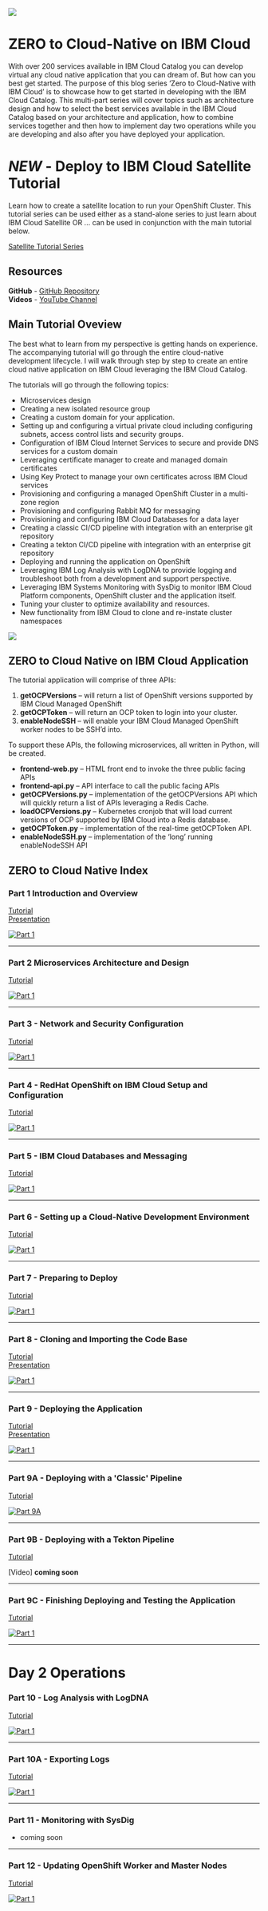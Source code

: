 ![](https://raw.githubusercontent.com/kmcolli/zero-to-cloud-native/master/docs/images/02cn-logo.png)


# ZERO to Cloud-Native on IBM Cloud

With over 200 services available in IBM Cloud Catalog you can develop virtual any cloud native application that you can dream of.  But how can you best get started.  The purpose of this blog series ‘Zero to Cloud-Native with IBM Cloud’ is to showcase how to get started in developing with the IBM Cloud Catalog.  This multi-part series will cover topics such as architecture design and how to select the best services available in the IBM Cloud Catalog based on your architecture and application, how to combine services together and then how to implement day two operations while you are developing and also after you have deployed your application.

# *NEW* - Deploy to IBM Cloud Satellite Tutorial
Learn how to create a satellite location to run your OpenShift Cluster.  This tutorial series can be used either as a stand-alone series to just learn about IBM Cloud Satellite OR ... can be used in conjunction with the main tutorial below.

[Satellite Tutorial Series](https://github.com/kmcolli/satellite) 


## Resources
**GitHub** - [GitHub Repository](https://github.com/kmcolli/zero-to-cloud-native)  
**Videos** - [YouTube Channel](https://www.youtube.com/channel/UCjPMAulESpSRxyxl_tiViJA/videos)   


## Main Tutorial Oveview
The best what to learn from my perspective is getting hands on experience.  The accompanying tutorial will go through the entire cloud-native development lifecycle.   I will walk through step by step to create an entire cloud native application on IBM Cloud leveraging the IBM Cloud Catalog.   

The tutorials will go through the following topics:  

* Microservices design  
* Creating a new isolated resource group
* Creating a custom domain for your application.  
* Setting up and configuring a virtual private cloud including configuring subnets, access control lists and security groups.  
* Configuration of IBM Cloud Internet Services to secure and provide DNS services for a custom domain  
* Leveraging certificate manager to create and managed domain certificates  
* Using Key Protect to manage your own certificates across IBM Cloud services  
* Provisioning and configuring a managed OpenShift Cluster in a multi-zone region  
* Provisioning and configuring Rabbit MQ for messaging  
* Provisioning and configuring IBM Cloud Databases for a data layer  
* Creating a classic CI/CD pipeline with integration with an enterprise git repository  
* Creating a tekton CI/CD pipeline with integration with an enterprise git repository  
* Deploying and running the application on OpenShift  
* Leveraging IBM Log Analysis with LogDNA to provide logging and troubleshoot both from a development and support perspective.  
* Leveraging IBM Systems Monitoring with SysDig to monitor IBM Cloud Platform components, OpenShift cluster and the application itself.  
* Tuning your cluster to optimize availability and resources.  
* New functionality from IBM Cloud to clone and re-instate cluster namespaces  

![](https://raw.githubusercontent.com/kmcolli/zero-to-cloud-native/master/docs/images/zero-to-cloud-native.png)

## ZERO to Cloud Native on IBM Cloud Application
The tutorial application will comprise of three APIs:  
1)	**getOCPVersions** – will return a list of OpenShift versions supported by IBM Cloud Managed OpenShift  
2)	**getOCPToken** – will return an OCP token to login into your cluster.  
3)	**enableNodeSSH** – will enable your IBM Cloud Managed OpenShift worker nodes to be SSH’d into.  

To support these APIs, the following microservices, all written in Python, will be created.
  
* **frontend-web.py** – HTML front end to invoke the three public facing APIs  
* **frontend-api.py** – API interface to call the public facing APIs   
* **getOCPVersions.py** – implementation of the getOCPVersions API which will quickly return a list of APIs leveraging a Redis Cache.  
* **loadOCPVersions.py** – Kubernetes cronjob that will load current versions of OCP supported by IBM Cloud into a Redis database.   
* **getOCPToken.py** – implementation of the real-time getOCPToken API.  
* **enableNodeSSH.py** – implementation of the ‘long’ running enableNodeSSH API

## ZERO to Cloud Native Index

###  **Part 1 Introduction and Overview**  
[Tutorial](https://github.com/kmcolli/zero-to-cloud-native/blob/master/docs/1/1-intro.md)  
[Presentation](https://raw.githubusercontent.com/kmcolli/zero-to-cloud-native/master/docs/ZeroToCloudNative-1-Introduction.pdf)  

[![Part 1](http://img.youtube.com/vi/Eta09EJ5bvY/0.jpg)](https://youtu.be/Eta09EJ5bvY)

***


###  **Part 2 Microservices Architecture and Design**  
[Tutorial](https://github.com/kmcolli/zero-to-cloud-native/blob/master/docs/2/2-microservices.md)  

[![Part 1](http://img.youtube.com/vi/UGyIlZfHYok/0.jpg)](https://youtu.be/UGyIlZfHYok)

***

###  **Part 3 - Network and Security Configuration**  
[Tutorial](https://github.com/kmcolli/zero-to-cloud-native/blob/master/docs/3/3-network.md)  

[![Part 1](http://img.youtube.com/vi/xBCjiH0Ud1g/0.jpg)](https://youtu.be/xBCjiH0Ud1g)

***


###  **Part 4 - RedHat OpenShift on IBM Cloud Setup and Configuration**  
[Tutorial](https://github.com/kmcolli/zero-to-cloud-native/blob/master/docs/4/4-openshift.md)  

[![Part 1](http://img.youtube.com/vi/2oCHWzLPq3M/0.jpg)](https://youtu.be/2oCHWzLPq3M)

***


###  **Part 5 - IBM Cloud Databases and Messaging**  
[Tutorial](https://github.com/kmcolli/zero-to-cloud-native/blob/master/docs/5/5-dbaas.md)  

[![Part 1](http://img.youtube.com/vi/Npq3dAtMtI8/0.jpg)](https://youtu.be/Npq3dAtMtI8)

***


###  **Part 6 - Setting up a Cloud-Native Development Environment**  
[Tutorial](https://github.com/kmcolli/zero-to-cloud-native/blob/master/docs/6/6-dev.md)  

[![Part 1](http://img.youtube.com/vi/kerMUm_1OsA/0.jpg)](https://youtu.be/kerMUm_1OsA)

***

###  **Part 7 - Preparing to Deploy**  
[Tutorial](https://github.com/kmcolli/zero-to-cloud-native/blob/master/docs/7/7-code.md)  

[![Part 1](http://img.youtube.com/vi/irAwcsY7mN8/0.jpg)](https://youtu.be/irAwcsY7mN8)

***

###  **Part 8 - Cloning and Importing the Code Base**    
[Tutorial](https://github.com/kmcolli/zero-to-cloud-native/blob/master/docs/8/8-codebase.md)  
[Presentation](https://raw.githubusercontent.com/kmcolli/zero-to-cloud-native/master/docs/part8-presentation.pdf)

[![Part 1](http://img.youtube.com/vi/61t1548B6UQ/0.jpg)](https://youtu.be/61t1548B6UQ)

***

###  **Part 9 - Deploying the Application**  
[Tutorial](https://github.com/kmcolli/zero-to-cloud-native/blob/master/docs/9/9-deploy.md)  
[Presentation](https://raw.githubusercontent.com/kmcolli/zero-to-cloud-native/master/docs/part9-presentation.pdf) 

[![Part 1](http://img.youtube.com/vi/JF7rxSHYX7U/0.jpg)](https://youtu.be/JF7rxSHYX7U)

***

###  **Part 9A - Deploying with a 'Classic' Pipeline**  
[Tutorial](https://github.com/kmcolli/zero-to-cloud-native/blob/master/docs/9a/9a-classic.md)  

[![Part 9A](http://img.youtube.com/vi/CrU5aHtQROc/0.jpg)](https://youtu.be/CrU5aHtQROc)

***

###  **Part 9B - Deploying with a Tekton Pipeline**  
[Tutorial](https://github.com/kmcolli/zero-to-cloud-native/blob/master/docs/9b/9b-tekton.md)   

[Video]  **coming soon**

***


###  **Part 9C - Finishing Deploying and Testing the Application**  
[Tutorial](https://github.com/kmcolli/zero-to-cloud-native/blob/master/docs/9c/9c-finish.md)  

[![Part 1](http://img.youtube.com/vi/EOzqCQhm7Bc/0.jpg)](https://youtu.be/EOzqCQhm7Bc)

***

# Day 2 Operations  

###  **Part 10 - Log Analysis with LogDNA**  
[Tutorial](https://github.com/kmcolli/zero-to-cloud-native/blob/master/docs/10/10-logging.md)   

[![Part 1](http://img.youtube.com/vi/RjgdxSptl4Y/0.jpg)](https://youtu.be/RjgdxSptl4Y)


***

###  **Part 10A - Exporting Logs**  
[Tutorial](https://github.com/kmcolli/zero-to-cloud-native/blob/master/docs/10A/10A-export-logs.md)   

[![Part 1](http://img.youtube.com/vi/Vzo6uFfUtdY/0.jpg)](https://youtu.be/Vzo6uFfUtdY)

***


###  **Part 11 - Monitoring with SysDig**  
* coming soon


***

###  **Part 12 - Updating OpenShift Worker and Master Nodes**  
[Tutorial](https://github.com/kmcolli/zero-to-cloud-native/blob/master/docs/12/12-update-openshift.md)   

[![Part 1](http://img.youtube.com/vi/k2PpvsWZ7BE/0.jpg)](https://youtu.be/k2PpvsWZ7BE)





